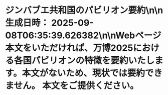 # ジンバブエ共和国のパビリオン要約\n\n**生成日時：** 2025-09-08T06:35:39.626382\n\nWebページ本文をいただければ、万博2025における各国パビリオンの特徴を要約いたします。本文がないため、現状では要約できません。  本文をご提供ください。